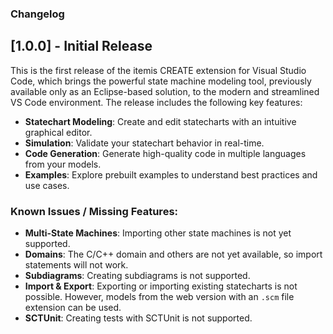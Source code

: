 ### Changelog

## [1.0.0] - Initial Release

This is the first release of the itemis CREATE extension for Visual Studio Code, which brings the powerful state machine modeling tool, previously available only as an Eclipse-based solution, to the modern and streamlined VS Code environment. The release includes the following key features:

- **Statechart Modeling**: Create and edit statecharts with an intuitive graphical editor.
- **Simulation**: Validate your statechart behavior in real-time.
- **Code Generation**: Generate high-quality code in multiple languages from your models.
- **Examples**: Explore prebuilt examples to understand best practices and use cases.

### Known Issues / Missing Features:

- **Multi-State Machines**: Importing other state machines is not yet supported.
- **Domains**: The C/C++ domain and others are not yet available, so import statements will not work.
- **Subdiagrams**: Creating subdiagrams is not supported.
- **Import & Export**: Exporting or importing existing statecharts is not possible. However, models from the web version with an `.scm` file extension can be used.
- **SCTUnit**: Creating tests with SCTUnit is not supported.
